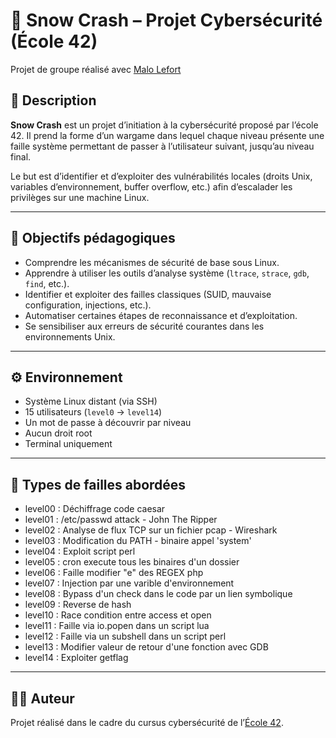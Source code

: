 # 🧊 Snow Crash – Projet Cybersécurité (École 42)

Projet de groupe réalisé avec [Malo Lefort](https://github.com/Malolfrt)

## 📌 Description

**Snow Crash** est un projet d’initiation à la cybersécurité proposé par l’école 42. Il prend la forme d’un wargame dans lequel chaque niveau présente une faille système permettant de passer à l’utilisateur suivant, jusqu’au niveau final.

Le but est d’identifier et d’exploiter des vulnérabilités locales (droits Unix, variables d’environnement, buffer overflow, etc.) afin d’escalader les privilèges sur une machine Linux.

---

## 🎯 Objectifs pédagogiques

- Comprendre les mécanismes de sécurité de base sous Linux.
- Apprendre à utiliser les outils d’analyse système (`ltrace`, `strace`, `gdb`, `find`, etc.).
- Identifier et exploiter des failles classiques (SUID, mauvaise configuration, injections, etc.).
- Automatiser certaines étapes de reconnaissance et d’exploitation.
- Se sensibiliser aux erreurs de sécurité courantes dans les environnements Unix.

---

## ⚙️ Environnement

- Système Linux distant (via SSH)
- 15 utilisateurs (`level0` → `level14`)
- Un mot de passe à découvrir par niveau
- Aucun droit root
- Terminal uniquement

---

## 🧩 Types de failles abordées

- level00 : Déchiffrage code caesar
- level01 : /etc/passwd attack - John The Ripper
- level02 : Analyse de flux TCP sur un fichier pcap - Wireshark
- level03 : Modification du PATH - binaire appel 'system'
- level04 : Exploit script perl
- level05 : cron execute tous les binaires d'un dossier
- level06 : Faille modifier "e" des REGEX php
- level07 : Injection par une varible d'environnement
- level08 : Bypass d'un check dans le code par un lien symbolique
- level09 : Reverse de hash
- level10 : Race condition entre access et open
- level11 : Faille via io.popen dans un script lua
- level12 : Faille via un subshell dans un script perl
- level13 : Modifier valeur de retour d'une fonction avec GDB
- level14 : Exploiter getflag

---

## 👨‍💻 Auteur

Projet réalisé dans le cadre du cursus cybersécurité de l’[École 42](https://42.fr/).

